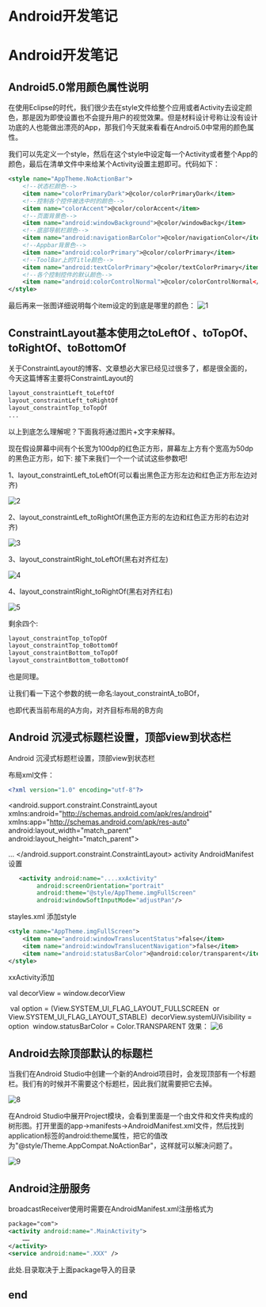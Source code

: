 # Android开发笔记


# Android开发笔记

## Android5.0常用颜色属性说明

在使用Eclipse的时代，我们很少去在style文件给整个应用或者Activity去设定颜色，那是因为即使设置也不会提升用户的视觉效果。但是材料设计号称让没有设计功底的人也能做出漂亮的App，那我们今天就来看看在Androi5.0中常用的颜色属性。

我们可以先定义一个style，然后在这个style中设定每一个Activity或者整个App的颜色，最后在清单文件中来给某个Activity设置主题即可。代码如下：

```xml
<style name="AppTheme.NoActionBar">
    <!--状态栏颜色-->
    <item name="colorPrimaryDark">@color/colorPrimaryDark</item>
    <!--控制各个控件被选中时的颜色-->
    <item name="colorAccent">@color/colorAccent</item>
    <!--页面背景色-->
    <item name="android:windowBackground">@color/windowBackg</item>
    <!--底部导航栏颜色-->
    <item name="android:navigationBarColor">@color/navigationColor</item>
    <!--Appbar背景色-->
    <item name="android:colorPrimary">@color/colorPrimary</item>
    <!--ToolBar上的Title颜色-->
    <item name="android:textColorPrimary">@color/textColorPrimary</item>
    <!--各个控制控件的默认颜色-->
    <item name="android:colorControlNormal">@color/colorControlNormal</	item>
</style>
```

最后再来一张图详细说明每个item设定的到底是哪里的颜色：
![1](./1.png)

## ConstraintLayout基本使用之toLeftOf 、toTopOf、toRightOf、toBottomOf

关于ConstraintLayout的博客、文章想必大家已经见过很多了，都是很全面的，今天这篇博客主要将ConstraintLayout的

```xml
layout_constraintLeft_toLeftOf
layout_constraintLeft_toRightOf
layout_constraintTop_toTopOf
...
```


以上到底怎么理解呢？下面我将通过图片+文字来解释。

现在假设屏幕中间有个长宽为100dp的红色正方形，屏幕左上方有个宽高为50dp的黑色正方形，如下:
接下来我们一个一个试试这些参数吧!

1、layout_constraintLeft_toLeftOf(可以看出黑色正方形左边和红色正方形左边对齐)

![2](./2.png)



2、layout_constraintLeft_toRightOf(黑色正方形的左边和红色正方形的右边对齐)

![3](./3.png)

3、layout_constraintRight_toLeftOf(黑右对齐红左)

![4](./4.png)

4、layout_constraintRight_toRightOf(黑右对齐红右)

![5](./5.png)

剩余四个:

```xml
layout_constraintTop_toTopOf
layout_constraintTop_toBottomOf
layout_constraintBottom_toTopOf
layout_constraintBottom_toBottomOf
```

也是同理。

让我们看一下这个参数的统一命名:layout_constraintA_toBOf，

也即代表当前布局的A方向，对齐目标布局的B方向

## Android 沉浸式标题栏设置，顶部view到状态栏

Android 沉浸式标题栏设置，顶部view到状态栏

布局xml文件：

```xml
<?xml version="1.0" encoding="utf-8"?>
```
<android.support.constraint.ConstraintLayout xmlns:android="http://schemas.android.com/apk/res/android"
    xmlns:app="http://schemas.android.com/apk/res-auto"
    android:layout_width="match_parent"
    android:layout_height="match_parent">

<TextView
        android:id="@+id/tv_top_bg"
        android:layout_width="match_parent"
        android:layout_height="wrap_content"
        android:fitsSystemWindows="true"
        android:maxHeight="140dp"
        android:background="@drawable/case_resource_transport_top_bg"
        app:layout_constraintTop_toTopOf="parent" />

...
</android.support.constraint.ConstraintLayout>
activity AndroidManifest设置

```xml
   <activity android:name="....xxActivity"
        android:screenOrientation="portrait"
        android:theme="@style/AppTheme.imgFullScreen"
        android:windowSoftInputMode="adjustPan"/>
```
stayles.xml 添加style


```xml
<style name="AppTheme.imgFullScreen">
    <item name="android:windowTranslucentStatus">false</item>
    <item name="android:windowTranslucentNavigation">false</item>
    <item name="android:statusBarColor">@android:color/transparent</item>
</style>
```
xxActivity添加

val decorView = window.decorView

​        val option = (View.SYSTEM_UI_FLAG_LAYOUT_FULLSCREEN
​                or View.SYSTEM_UI_FLAG_LAYOUT_STABLE)
​        decorView.systemUiVisibility = option
​        window.statusBarColor = Color.TRANSPARENT
效果：
![6](./6.png)



## Android去除顶部默认的标题栏

当我们在Android Studio中创建一个新的Android项目时，会发现顶部有一个标题栏。我们有的时候并不需要这个标题栏，因此我们就需要把它去掉。

![8](./8.png)

在Android Studio中展开Project模块，会看到里面是一个由文件和文件夹构成的树形图。打开里面的app->manifests->AndroidManifest.xml文件，然后找到application标签的android:theme属性，把它的值改为"@style/Theme.AppCompat.NoActionBar"，这样就可以解决问题了。

![9](./9.png)

## Android注册服务

broadcastReceiver使用时需要在AndroidManifest.xml注册格式为

```xml
package="com">
<activity android:name=".MainActivity">
    ……
</activity>
<service android:name=".XXX" />
```

此处.目录取决于上面package导入的目录

## end
